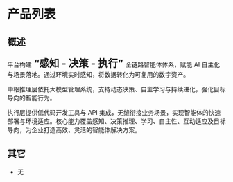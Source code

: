 # 产品列表

## 概述

平台构建<b style="font-size:23px;"> “感知 - 决策 - 执行” </b> 全链路智能体体系，赋能 AI 自主化与场景落地。通过环境实时感知，将数据转化为可复用的数字资产。

中枢推理层依托大模型管理系统，支持动态决策、自主学习与持续进化，强化目标导向的智能行为。

执行层提供低代码开发工具与 API 集成，无缝衔接业务场景，实现智能体的快速部署与环境适应。核心能力覆盖感知、决策推理、学习、自主性、互动适应及目标导向，为企业打造高效、灵活的智能体解决方案。

<ProductPage />

## 其它

- 无
